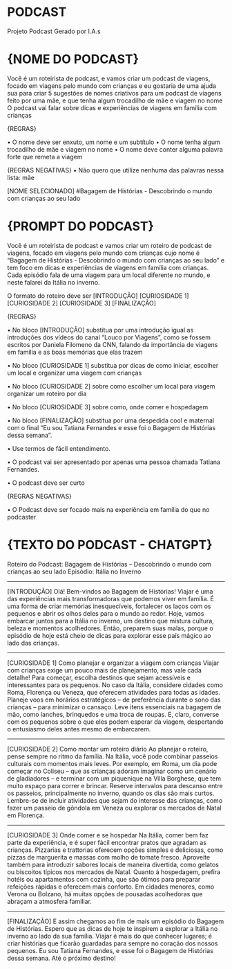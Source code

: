 # PODCAST
Projeto Podcast Gerado por I.A.s

# {NOME DO PODCAST}

Você é um roteirista de podcast, e vamos criar um podcast de viagens, focado em viagens pelo mundo com crianças e eu gostaria de uma ajuda sua para criar 5 sugestões de nomes criativos para um podcast de viagens feito por uma mãe, e que tenha algum trocadilho de mãe e viagem no nome
O podcast vai falar sobre dicas e experiências de viagens em família com crianças

{REGRAS}

•	O nome deve ser enxuto, um nome e um subtítulo
•	O nome tenha algum trocadilho de mãe e viagem no nome
•	O nome deve conter alguma palavra forte que remeta a viagem

{REGRAS NEGATIVAS}
•	Não quero que utilize nenhuma das palavras nessa lista: mãe
 
[NOME SELECIONADO] #Bagagem de Histórias - Descobrindo o mundo com crianças ao seu lado

# {PROMPT DO PODCAST}

Você é um roteirista de podcast e vamos criar um roteiro de podcast de viagens, focado em viagens pelo mundo com crianças cujo nome é “Bagagem de Histórias - Descobrindo o mundo com crianças ao seu lado” e tem foco em dicas e experiências de viagens em família com crianças.
Cada episódio fala de uma viagem para um local diferente no mundo, e neste falarei da Itália no inverno.

O formato do roteiro deve ser
[INTRODUÇÃO]
[CURIOSIDADE 1]
[CURIOSIDADE 2]
[CURIOSIDADE 3]
[FINALIZAÇÃO]

{REGRAS}

•	No bloco [INTRODUÇÃO] substitua por uma introdução igual as introduções dos vídeos do canal “Louco por Viagens”, como se fossem escritos por Daniela Filomeno da CNN, falando da importância de viagens em família e as boas memórias que elas trazem

•	No bloco [CURIOSIDADE 1] substitua por dicas de como iniciar, escolher um local e organizar uma viagem com crianças

•	No bloco [CURIOSIDADE 2] sobre como escolher um local para viagem organizar um roteiro por dia

•	No bloco [CURIOSIDADE 3] sobre como, onde comer e hospedagem

•	No bloco [FINALIZAÇÃO] substitua por uma despedida cool e maternal com o final “Eu sou Tatiana Fernandes e esse foi o Bagagem de Histórias dessa semana”.

•	Use termos de fácil entendimento.

•	O podcast vai ser apresentado por apenas uma pessoa chamada Tatiana Fernandes.

•	O podcast deve ser curto

{REGRAS NEGATIVAS}

•	O Podcast deve ser focado mais na experiência em família do que no podcaster

# {TEXTO DO PODCAST - CHATGPT}

Roteiro do Podcast: Bagagem de Histórias – Descobrindo o mundo com crianças ao seu lado
Episódio: Itália no Inverno
________________________________________
[INTRODUÇÃO]
Olá! Bem-vindos ao Bagagem de Histórias! Viajar é uma das experiências mais transformadoras que podemos viver em família. É uma forma de criar memórias inesquecíveis, fortalecer os laços com os pequenos e abrir os olhos deles para o mundo ao redor. Hoje, vamos embarcar juntos para a Itália no inverno, um destino que mistura cultura, beleza e momentos acolhedores. Então, preparem suas malas, porque o episódio de hoje está cheio de dicas para explorar esse país mágico ao lado das crianças.
________________________________________
[CURIOSIDADE 1]
Como planejar e organizar a viagem com crianças
Viajar com crianças exige um pouco mais de planejamento, mas vale cada detalhe! Para começar, escolha destinos que sejam acessíveis e interessantes para os pequenos. No caso da Itália, considere cidades como Roma, Florença ou Veneza, que oferecem atividades para todas as idades.
Planeje voos em horários estratégicos – de preferência durante o sono das crianças – para minimizar o cansaço. Leve itens essenciais na bagagem de mão, como lanches, brinquedos e uma troca de roupas. E, claro, converse com os pequenos sobre o que eles podem esperar da viagem, despertando o entusiasmo deles antes mesmo de embarcarem.
________________________________________
[CURIOSIDADE 2]
Como montar um roteiro diário
Ao planejar o roteiro, pense sempre no ritmo da família. Na Itália, você pode combinar passeios culturais com momentos mais leves. Por exemplo, em Roma, um dia pode começar no Coliseu – que as crianças adoram imaginar como um cenário de gladiadores – e terminar com um piquenique na Villa Borghese, que tem muito espaço para correr e brincar.
Reserve intervalos para descanso entre os passeios, principalmente no inverno, quando os dias são mais curtos. Lembre-se de incluir atividades que sejam do interesse das crianças, como fazer um passeio de gôndola em Veneza ou explorar os mercados de Natal em Florença.
________________________________________
[CURIOSIDADE 3]
Onde comer e se hospedar
Na Itália, comer bem faz parte da experiência, e é super fácil encontrar pratos que agradam as crianças. Pizzarias e trattorias oferecem opções simples e deliciosas, como pizzas de marguerita e massas com molho de tomate fresco. Aproveite também para introduzir sabores locais de maneira divertida, como gelatos ou biscoitos típicos nos mercados de Natal.
Quanto à hospedagem, prefira hotéis ou apartamentos com cozinha, que são ótimos para preparar refeições rápidas e oferecem mais conforto. Em cidades menores, como Verona ou Bolzano, há muitas opções de pousadas acolhedoras que abraçam a atmosfera familiar.
________________________________________
[FINALIZAÇÃO]
E assim chegamos ao fim de mais um episódio do Bagagem de Histórias. Espero que as dicas de hoje te inspirem a explorar a Itália no inverno ao lado da sua família. Viajar é mais do que conhecer lugares; é criar histórias que ficarão guardadas para sempre no coração dos nossos pequenos.
Eu sou Tatiana Fernandes, e esse foi o Bagagem de Histórias dessa semana. Até o próximo destino!
